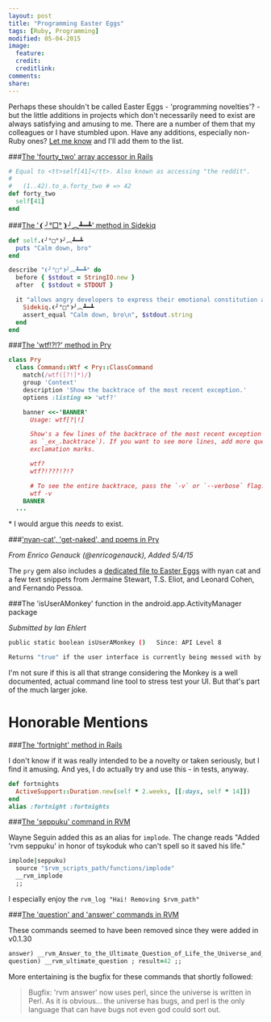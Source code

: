```yaml
---
layout: post
title: "Programming Easter Eggs"
tags: [Ruby, Programming]
modified: 05-04-2015
image:
  feature:
  credit: 
  creditlink: 
comments: 
share: 
---
```


Perhaps these shouldn't be called Easter Eggs - 'programming novelties'? - but the little additions 
in projects which don't necessarily need to exist are always satisfying and amusing to me. 
There are a number of them that my colleagues or I have stumbled upon. Have any additions,
especially non-Ruby ones? [Let me know][2] and I'll add them to the list. 

###[The 'fourty_two' array accessor in Rails][3]

  ```ruby
  # Equal to <tt>self[41]</tt>. Also known as accessing "the reddit".
  #
  #   (1..42).to_a.forty_two # => 42
  def forty_two
    self[41]
  end
  ```

###[The '❨╯°□°❩╯︵┻━┻' method in Sidekiq][4]

  ```ruby
  def self.❨╯°□°❩╯︵┻━┻
    puts "Calm down, bro"
  end

  describe "❨╯°□°❩╯︵┻━┻" do
    before { $stdout = StringIO.new }
    after  { $stdout = STDOUT }

    it "allows angry developers to express their emotional constitution and remedies it" do
      Sidekiq.❨╯°□°❩╯︵┻━┻
      assert_equal "Calm down, bro\n", $stdout.string
    end
  end
  ```
###[The 'wtf!?!?' method in Pry][5]

  ```ruby
  class Pry
    class Command::Wtf < Pry::ClassCommand
      match(/wtf([?!]*)/)
      group 'Context'
      description 'Show the backtrace of the most recent exception.'
      options :listing => 'wtf?'

      banner <<-'BANNER'
        Usage: wtf[?|!]

        Show's a few lines of the backtrace of the most recent exception (also available
        as `_ex_.backtrace`). If you want to see more lines, add more question marks or
        exclamation marks.

        wtf?
        wtf?!???!?!?

        # To see the entire backtrace, pass the `-v` or `--verbose` flag.
        wtf -v
      BANNER
    ...
  ```
  \* I would argue this _needs_ to exist.

###['nyan-cat', 'get-naked', and poems in Pry][9]
  
  _From Enrico Genauck (@enricogenauck), Added 5/4/15_

The `pry` gem also includes a [dedicated file to Easter Eggs][9] with nyan cat and
a few text snippets from Jermaine Stewart, T.S. Eliot, and Leonard Cohen, and Fernando Pessoa.

###The 'isUserAMonkey' function in the android.app.ActivityManager package
  
  _Submitted by Ian Ehlert_

  ```bash
  public static boolean isUserAMonkey ()   Since: API Level 8

  Returns "true" if the user interface is currently being messed with by a monkey.
  ```

  I'm not sure if this is all that strange considering the Monkey is a well documented, actual
  command line tool to stress test your UI. But that's part of the much larger joke.

# Honorable Mentions

###[The 'fortnight' method in Rails][6]

  I don't know if it was really intended to be a novelty or taken seriously, but I find it amusing.
  And yes, I do actually try and use this - in tests, anyway.

  ```ruby
  def fortnights
    ActiveSupport::Duration.new(self * 2.weeks, [[:days, self * 14]])
  end
  alias :fortnight :fortnights
  ```
###[The 'seppuku' command in RVM][7]

  Wayne Seguin added this as an alias for `implode`. The change reads "Added 'rvm seppuku' in honor
  of tsykoduk who can't spell so it saved his life."

  ```ruby
  implode|seppuku)
    source "$rvm_scripts_path/functions/implode"
    __rvm_implode
    ;;
  ```

  I especially enjoy the `rvm_log "Hai! Removing $rvm_path"`

###[The 'question' and 'answer' commands in RVM][8]

  These commands seemed to have been removed since they were added in v0.1.30

  ```ruby
  answer) __rvm_Answer_to_the_Ultimate_Question_of_Life_the_Universe_and_Everything ; result=42 ;;
  question) __rvm_ultimate_question ; result=42 ;;
  ```

  More entertaining is the bugfix for these commands that shortly followed:

  > Bugfix: 'rvm answer' now uses perl, since the universe is written in Perl. As it is obvious... the universe has bugs, and perl is the only language that can have bugs not even god could sort out.

[1]: http://www.i-programmer.info/history/computer-languages/2340-coded-easter-eggs.html
[2]: http://www.twitter.com/chrisarcand
[3]: https://github.com/rails/rails/blob/master/activesupport/lib/active_support/core_ext/array/access.rb#L57
[4]: https://github.com/mperham/sidekiq/blob/master/lib/sidekiq.rb#L31
[5]: https://github.com/pry/pry/blob/master/lib/pry/commands/wtf.rb
[6]: https://github.com/rails/rails/blob/master/activesupport/lib/active_support/core_ext/numeric/time.rb#L59
[7]: https://github.com/wayneeseguin/rvm/blob/master/scripts/cli#L873
[8]: https://github.com/wayneeseguin/rvm/blob/0.1.30/scripts/cli#L417
[9]: https://github.com/pry/pry/blob/master/lib/pry/commands/easter_eggs.rb
